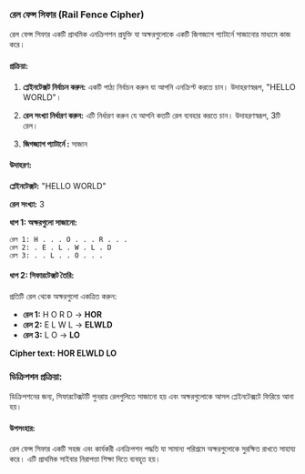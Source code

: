 ### রেল ফেন্স সিফার (Rail Fence Cipher)

রেল ফেন্স সিফার একটি প্রাথমিক এনক্রিপশন প্রযুক্তি যা অক্ষরগুলোকে একটি জিগজ্যাগ প্যাটার্নে সাজানোর মাধ্যমে কাজ করে।

#### প্রক্রিয়া:

1. **প্লেইনটেক্সট নির্বাচন করুন:** একটি পাঠ্য নির্বাচন করুন যা আপনি এনক্রিপ্ট করতে চান। উদাহরণস্বরূপ, "HELLO WORLD"।

2. **রেল সংখ্যা নির্ধারণ করুন:** এটি নির্ধারণ করুন যে আপনি কতটি রেল ব্যবহার করতে চান। উদাহরণস্বরূপ, 3টি রেল।
3. **জিগজ্যাগ প্যাটার্নে :** সাজান
   

#### উদাহরণ:

**প্লেইনটেক্সট:** "HELLO WORLD"

**রেল সংখ্যা:** 3

**ধাপ 1: অক্ষরগুলো সাজানো:**

```
রেল 1: H . . . O . . . R . . . 
রেল 2: . E . L . W . L . D 
রেল 3: . . L . . O . . . 
```

#### ধাপ 2: সিফারটেক্সট তৈরি:

প্রতিটি রেল থেকে অক্ষরগুলো একত্রিত করুন:

- **রেল 1:** H O R D → **HOR**
- **রেল 2:** E L W L → **ELWLD**
- **রেল 3:** L O → **LO**

**Cipher text:** **HOR ELWLD LO**

### ডিক্রিপশন প্রক্রিয়া:

ডিক্রিপশনের জন্য, সিফারটেক্সটটি পুনরায় রেলগুলিতে সাজানো হয় এবং অক্ষরগুলোকে আসল প্লেইনটেক্সটে ফিরিয়ে আনা হয়।

#### উপসংহার:

রেল ফেন্স সিফার একটি সহজ এবং কার্যকরী এনক্রিপশন পদ্ধতি যা সামান্য পরিশ্রমে অক্ষরগুলোকে সুরক্ষিত রাখতে সাহায্য করে। এটি প্রাথমিক সাইবার নিরাপত্তা শিক্ষা দিতে ব্যবহৃত হয়। 

